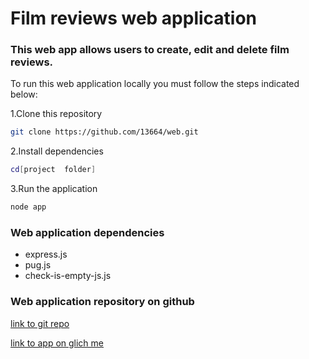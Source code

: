 # Film reviews web application

### This web app allows users to create, edit and delete film reviews.

To run this web application locally you must follow the steps indicated below:

1.Clone this repository

```bash
git clone https://github.com/13664/web.git
```

2.Install dependencies

```bash
cd[project  folder]
```

3.Run the application

```bash
node app
```

### Web application dependencies

- express.js
- pug.js
- check-is-empty-js.js

### Web application repository on github

[link to git repo](https://github.com/13664/web.git)

[link to app on glich me](https://amplified-excited-dahlia.glitch.me)

